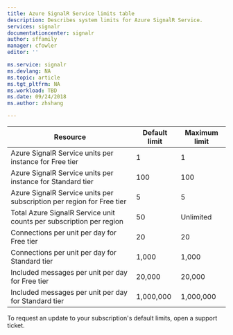 ```yaml
---
title: Azure SignalR Service limits table
description: Describes system limits for Azure SignalR Service.
services: signalr
documentationcenter: signalr
author: sffamily
manager: cfowler
editor: ''

ms.service: signalr
ms.devlang: NA
ms.topic: article
ms.tgt_pltfrm: NA
ms.workload: TBD
ms.date: 09/24/2018
ms.author: zhshang

---
```


| Resource | Default limit | Maximum limit | 
| --- | --- | --- |
| Azure SignalR Service units per instance for Free tier |1 |1 |
| Azure SignalR Service units per instance for Standard tier |100 |100 |
| Azure SignalR Service units per subscription per region for Free tier|5 |5 |
| Total Azure SignalR Service unit counts per subscription per region |50 |Unlimited |
| Connections per unit per day for Free tier |20 |20 |
| Connections per unit per day for Standard tier |1,000 |1,000|
| Included messages per unit per day for Free tier|20,000 |20,000 |
| Included messages per unit per day for Standard tier|1,000,000 |1,000,000 |

To request an update to your subscription's default limits, open a support ticket. 

